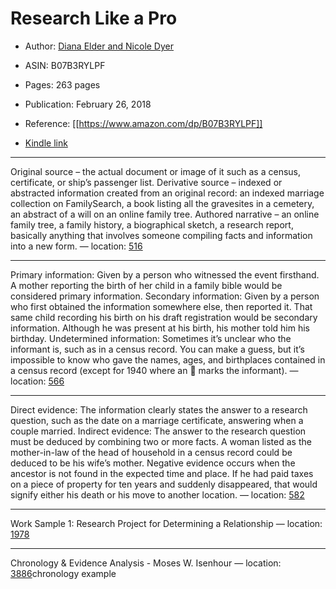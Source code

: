 # Research Like a Pro

* Author: [Diana Elder and Nicole Dyer](https://www.amazon.com/Diana-Elder/e/B07BCXT964/ref=dp_byline_cont_ebooks_1)
* ASIN: B07B3RYLPF

* Pages: 263 pages
* Publication: February 26, 2018

* Reference: [[https://www.amazon.com/dp/B07B3RYLPF]]
* [Kindle link](kindle://book?action=open&asin=B07B3RYLPF)


---
Original source – the actual document or image of it such as a census, certificate, or ship’s passenger list. Derivative source – indexed or abstracted information created from an original record: an indexed marriage collection on FamilySearch, a book listing all the gravesites in a cemetery, an abstract of a will on an online family tree. Authored narrative – an online family tree, a family history, a biographical sketch, a research report, basically anything that involves someone compiling facts and information into a new form. — location: [516](kindle://book?action=open&asin=B07B3RYLPF&location=516)

---
Primary information: Given by a person who witnessed the event firsthand. A mother reporting the birth of her child in a family bible would be considered primary information. Secondary information: Given by a person who first obtained the information somewhere else, then reported it. That same child recording his birth on his draft registration would be secondary information. Although he was present at his birth, his mother told him his birthday. Undetermined information: Sometimes it’s unclear who the informant is, such as in a census record. You can make a guess, but it’s impossible to know who gave the names, ages, and birthplaces contained in a census record (except for 1940 where an  marks the informant). — location: [566](kindle://book?action=open&asin=B07B3RYLPF&location=566)

---
Direct evidence: The information clearly states the answer to a research question, such as the date on a marriage certificate, answering when a couple married. Indirect evidence: The answer to the research question must be deduced by combining two or more facts. A woman listed as the mother-in-law of the head of household in a census record could be deduced to be his wife’s mother. Negative evidence occurs when the ancestor is not found in the expected time and place. If he had paid taxes on a piece of property for ten years and suddenly disappeared, that would signify either his death or his move to another location. — location: [582](kindle://book?action=open&asin=B07B3RYLPF&location=582)

---
Work Sample 1: Research Project for Determining a Relationship — location: [1978](kindle://book?action=open&asin=B07B3RYLPF&location=1978)

---
Chronology & Evidence Analysis - Moses W. Isenhour — location: [3886](kindle://book?action=open&asin=B07B3RYLPF&location=3886)chronology example

